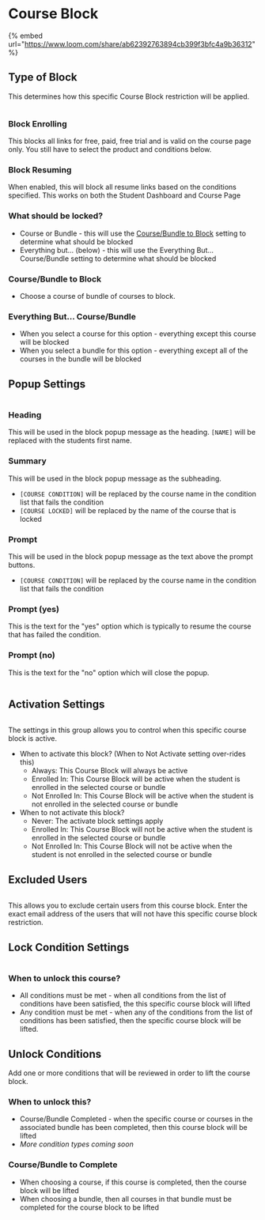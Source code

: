 # Course Block

{% embed url="https://www.loom.com/share/ab62392763894cb399f3bfc4a9b36312" %}

## Type of Block

This determines how this specific Course Block restriction will be applied.

<figure><img src="../.gitbook/assets/Screen Shot 2022-09-24 at 2.29.03 PM.png" alt=""><figcaption></figcaption></figure>

### Block Enrolling

This blocks all links for free, paid, free trial and is valid on the course page only. You still have to select the product and conditions below.

### Block Resuming

When enabled, this will block all resume links based on the conditions specified. This works on both the Student Dashboard and Course Page

### What should be locked?

* Course or Bundle - this will use the [Course/Bundle to Block](course-block.md#course-bundle-to-lock) setting to determine what should be blocked
* Everything but... (below) - this will use the Everything But... Course/Bundle setting to determine what should be blocked

### Course/Bundle to Block

* Choose a course of bundle of courses to block.

### Everything But... Course/Bundle

* When you select a course for this option - everything except this course will be blocked
* When you select a bundle for this option - everything except all of the courses in the bundle will be blocked

## Popup Settings

<figure><img src="../.gitbook/assets/Screen Shot 2022-09-19 at 3.53.59 PM.png" alt=""><figcaption></figcaption></figure>

### Heading

This will be used in the block popup message as the heading. `[NAME]` will be replaced with the students first name.

### Summary

This will be used in the block popup message as the subheading.

* `[COURSE CONDITION]` will be replaced by the course name in the condition list that fails the condition
* `[COURSE LOCKED]` will be replaced by the name of the course that is locked

### Prompt

This will be used in the block popup message as the text above the prompt buttons.

* `[COURSE CONDITION]` will be replaced by the course name in the condition list that fails the condition

### Prompt (yes)

This is the text for the "yes" option which is typically to resume the course that has failed the condition.

### Prompt (no)

This is the text for the "no" option which will close the popup.

<figure><img src="../.gitbook/assets/Screen Shot 2022-09-19 at 4.01.14 PM.png" alt=""><figcaption></figcaption></figure>

## Activation Settings

<figure><img src="../.gitbook/assets/Screen Shot 2022-12-07 at 10.54.48 AM.png" alt=""><figcaption></figcaption></figure>

The settings in this group allows you to control when this specific course block is active.

* When to activate this block? (When to Not Activate setting over-rides this)
  * Always: This Course Block will always be active&#x20;
  * Enrolled In:  This Course Block will be active when the student is enrolled in the selected course or bundle
  * Not Enrolled In: This Course Block will be active when the student is not enrolled in the selected course or bundle
* When to not activate this block?&#x20;
  * Never: The activate block settings apply
  * Enrolled In:  This Course Block will not be active when the student is enrolled in the selected course or bundle
  * Not Enrolled In: This Course Block will not be active when the student is not enrolled in the selected course or bundle

## Excluded Users

<figure><img src="../.gitbook/assets/Screen Shot 2022-09-19 at 4.02.32 PM.png" alt=""><figcaption></figcaption></figure>

This allows you to exclude certain users from this course block. Enter the exact email address of the users that will not have this specific course block restriction.

## Lock Condition Settings

<figure><img src="../.gitbook/assets/Screen Shot 2022-09-19 at 4.03.56 PM.png" alt=""><figcaption></figcaption></figure>

### When to unlock this course?

* All conditions must be met - when all conditions from the list of conditions have been satisfied, the this specific course block will lifted
* Any condition must be met - when any of the conditions from the list of conditions has been satisfied, then the specific course block will be lifted.

## Unlock Conditions

Add one or more conditions that will be reviewed in order to lift the course block.

### When to unlock this?

* Course/Bundle Completed - when the specific course or courses in the associated bundle has been completed, then this course block will be lifted
* _More condition types coming soon_

### Course/Bundle to Complete

* When choosing a course, if this course is completed, then the course block will be lifted
* When choosing a bundle, then all courses in that bundle must be completed for the course block to be lifted
